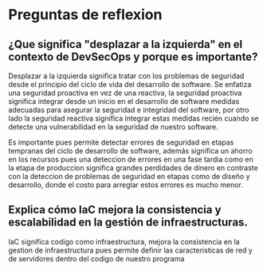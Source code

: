 <h1>Preguntas de reflexion</h1>
<h2>¿Que significa "desplazar a la izquierda" en el contexto de DevSecOps y porque es importante?</h2>
Desplazar a la izquierda significa tratar con los problemas de seguridad desde el principio del ciclo de vida del desarrollo de software. Se enfatiza una seguridad proactiva en vez de una reactiva, la seguridad proactiva significa integrar desde un inicio en el desarrollo de software medidas adecuadas para asegurar la seguridad e integridad del software, por otro lado la seguridad reactiva significa integrar estas medidas recién cuando se detecte una vulnerabilidad en la seguridad de nuestro software. 

Es importante pues permite detectar errores de seguridad en etapas tempranas del ciclo de desarrollo de software, además significa un ahorro en los recursos pues una deteccion de errores en una fase tardia como en la etapa de produccion significa grandes perdidades de dinero en contraste con la deteccion de problemas de seguridad en etapas como de diseño y desarrollo, donde el costo para arreglar estos errores es mucho menor.

<h2>Explica cómo IaC mejora la consistencia y escalabilidad en la gestión de infraestructuras.</h2>
IaC significa codigo como infraestructura, mejora la consistencia en la gestion de infraestructura pues permite definir las caracteristicas de red y de servidores dentro del codigo de nuestro programa